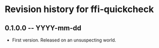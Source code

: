 # Revision history for ffi-quickcheck

## 0.1.0.0 -- YYYY-mm-dd

* First version. Released on an unsuspecting world.
